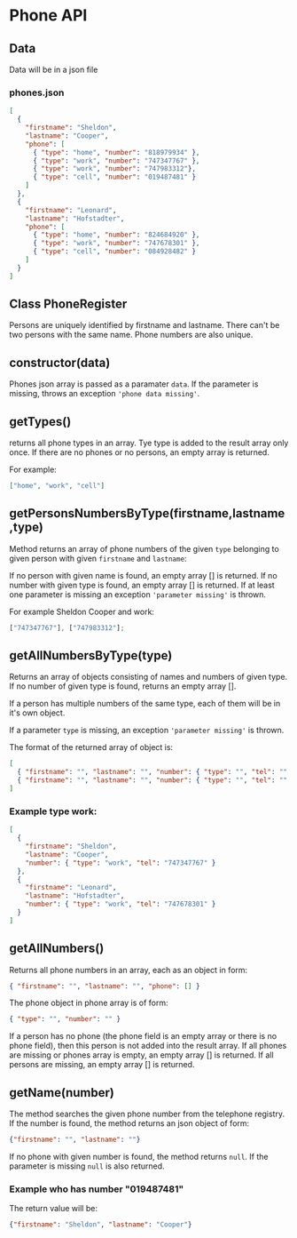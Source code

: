# Phone API

## Data

Data will be in a json file

### phones.json

```json
[
  {
    "firstname": "Sheldon",
    "lastname": "Cooper",
    "phone": [
      { "type": "home", "number": "818979934" },
      { "type": "work", "number": "747347767" },
      { "type": "work", "number": "747983312"},
      { "type": "cell", "number": "019487481" }
    ]
  },
  {
    "firstname": "Leonard",
    "lastname": "Hofstadter",
    "phone": [
      { "type": "home", "number": "824684920" },
      { "type": "work", "number": "747678301" },
      { "type": "cell", "number": "084928482" }
    ]
  }
]
```

## Class PhoneRegister

Persons are uniquely identified by firstname and lastname. There can't be two persons with the same name. Phone numbers are also unique.

## **constructor(data)**

Phones json array is passed as a paramater `data`. If the parameter is missing, throws an exception `'phone data missing'`.

## **getTypes()**

returns all phone types in an array. Tye type is added to the result array only once. If there are no phones or no persons, an empty array is returned.

For example:

```json
["home", "work", "cell"]
```

## **getPersonsNumbersByType(firstname,lastname,type)**

Method returns an array of phone numbers of the given `type` belonging to given person with given `firstname` and `lastname`:

If no person with given name is found, an empty array [] is returned.
If no number with given type is found, an empty array [] is returned.
If at least one parameter is missing an exception `'parameter missing'` is thrown.

For example Sheldon Cooper and work:

```js
["747347767"], ["747983312"];
```

## **getAllNumbersByType(type)**

Returns an array of objects consisting of names and numbers of given type. If no number of given type is found, returns an empty array [].

If a person has multiple numbers of the same type, each of them will be in it's own object.

If a parameter `type` is missing, an exception `'parameter missing'` is thrown.

The format of the returned array of object is:

```json
[
  { "firstname": "", "lastname": "", "number": { "type": "", "tel": "" } },
  { "firstname": "", "lastname": "", "number": { "type": "", "tel": "" } }
]
```

### Example type work:

```json
[
  {
    "firstname": "Sheldon",
    "lastname": "Cooper",
    "number": { "type": "work", "tel": "747347767" }
  },
  {
    "firstname": "Leonard",
    "lastname": "Hofstadter",
    "number": { "type": "work", "tel": "747678301" }
  }
]
```

## **getAllNumbers()**

Returns all phone numbers in an array, each as an object in form:

```json
{ "firstname": "", "lastname": "", "phone": [] }
```

The phone object in phone array is of form:

```json
{ "type": "", "number": "" }
```

If a person has no phone (the phone field is an empty array or there is no phone field), then this person is not added into the result array.
If all phones are missing or phones array is empty, an empty array [] is returned.
If all persons are missing, an empty array [] is returned.

## **getName(number)**

The method searches the given phone number from the telephone registry. If the number is found, the method returns an json object of form:
```json
{"firstname": "", "lastname": ""}
```

If no phone with given number is found, the method returns `null`.
If the parameter is missing `null` is also returned.

### Example who has number "019487481"

The return value will be:
```json
{"firstname": "Sheldon", "lastname": "Cooper"}
```